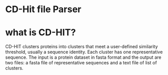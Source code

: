 # CD-Hit file Parser
# what is CD-HIT?
CD-HIT clusters proteins into clusters that meet a user-defined similarity threshold, usually a
sequence identity. Each cluster has one representative sequence. The input is a protein dataset in
fasta format and the output are two files: a fasta file of representative sequences and a text file of list
of clusters.
